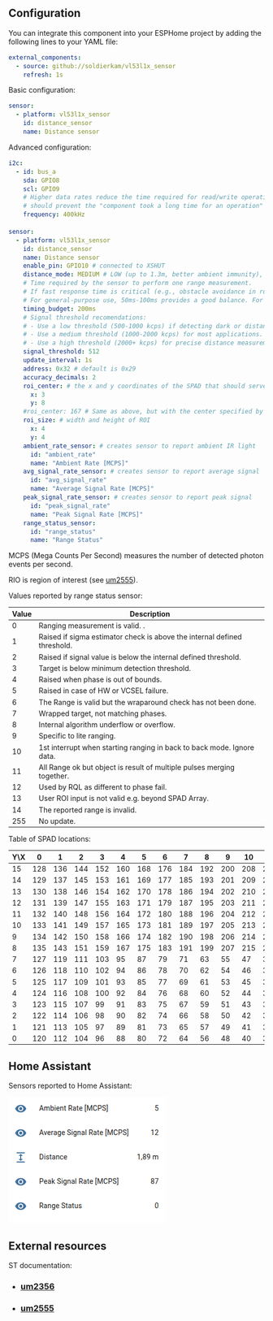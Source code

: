 ## Configuration
You can integrate this component into your ESPHome project by adding the following lines to your YAML file:

```yaml
external_components:
  - source: github://soldierkam/vl53l1x_sensor
    refresh: 1s
```

Basic configuration:

```yaml
sensor:
  - platform: vl53l1x_sensor
    id: distance_sensor
    name: Distance sensor    
```

Advanced configuration:

```yaml
i2c:
  - id: bus_a
    sda: GPIO8
    scl: GPIO9
    # Higher data rates reduce the time required for read/write operations, which
    # should prevent the "component took a long time for an operation" warning in the logs.
    frequency: 400kHz

sensor:
  - platform: vl53l1x_sensor
    id: distance_sensor
    name: Distance sensor
    enable_pin: GPIO10 # connected to XSHUT
    distance_mode: MEDIUM # LOW (up to 1.3m, better ambient immunity), MEDIUM (up to 3m), HIGH (up to 4 m, maximum distance)
    # Time required by the sensor to perform one range measurement.
    # If fast response time is critical (e.g., obstacle avoidance in robots), use 20ms-33ms.
    # For general-purpose use, 50ms-100ms provides a good balance. For high accuracy at long distances, use 200ms-500ms.
    timing_budget: 200ms
    # Signal threshold recomendations:
    # - Use a low threshold (500-1000 kcps) if detecting dark or distant objects.
    # - Use a medium threshold (1000-2000 kcps) for most applications.
    # - Use a high threshold (2000+ kcps) for precise distance measurement with strong signals.
    signal_threshold: 512
    update_interval: 1s
    address: 0x32 # default is 0x29
    accuracy_decimals: 2
    roi_center: # the x and y coordinates of the SPAD that should serve as the center of the ROI.
      x: 3
      y: 8
    #roi_center: 167 # Same as above, but with the center specified by the SPAD number instead of x and y coordinates.
    roi_size: # width and height of ROI
      x: 4
      y: 4
    ambient_rate_sensor: # creates sensor to report ambient IR light 
      id: "ambient_rate"
      name: "Ambient Rate [MCPS]"
    avg_signal_rate_sensor: # creates sensor to report average signal 
      id: "avg_signal_rate"
      name: "Average Signal Rate [MCPS]"
    peak_signal_rate_sensor: # creates sensor to report peak signal
      id: "peak_signal_rate"
      name: "Peak Signal Rate [MCPS]"
    range_status_sensor:
      id: "range_status"
      name: "Range Status"
```

MCPS (Mega Counts Per Second) measures the number of detected photon events per second.

RIO is region of interest (see [um2555](#um2555)).

Values reported by range status sensor:

| Value | Description                                                              |
|-------|--------------------------------------------------------------------------|
| 0     | Ranging measurement is valid.                   .                        |
| 1     | Raised if sigma estimator check is above the internal defined threshold. |
| 2     | Raised if signal value is below the internal defined threshold.          |
| 3     | Target is below minimum detection threshold.                             |
| 4     | Raised when phase is out of bounds.                                      |
| 5     | Raised in case of HW or VCSEL failure.                                   |
| 6     | The Range is valid but the wraparound check has not been done.           |
| 7     | Wrapped target, not matching phases.                                     |
| 8     | Internal algorithm underflow or overflow.                                |
| 9     | Specific to lite ranging.                                                |
| 10    | 1st interrupt when starting ranging in back to back mode. Ignore data.   |
| 11    | All Range ok but object is result of multiple pulses merging together.   |
| 12    | Used  by RQL  as different to phase fail.                                |
| 13    | User ROI input is not valid e.g. beyond SPAD Array.                      |
| 14    | The reported range is invalid.                                           |
| 255   | No update.                                                               |

Table of SPAD locations:

|   Y\X  |  0  |  1  |  2  |  3  |  4  |  5  |  6  |  7  |  8  |  9  | 10  | 11  | 12  | 13  | 14  | 15  |
|--------|-----|-----|-----|-----|-----|-----|-----|-----|-----|-----|-----|-----|-----|-----|-----|-----|
|  15    | 128 | 136 | 144 | 152 | 160 | 168 | 176 | 184 | 192 | 200 | 208 | 216 | 224 | 232 | 240 | 248 |
|  14    | 129 | 137 | 145 | 153 | 161 | 169 | 177 | 185 | 193 | 201 | 209 | 217 | 225 | 233 | 241 | 249 |
|  13    | 130 | 138 | 146 | 154 | 162 | 170 | 178 | 186 | 194 | 202 | 210 | 218 | 226 | 234 | 242 | 250 |
|  12    | 131 | 139 | 147 | 155 | 163 | 171 | 179 | 187 | 195 | 203 | 211 | 219 | 227 | 235 | 243 | 251 |
|  11    | 132 | 140 | 148 | 156 | 164 | 172 | 180 | 188 | 196 | 204 | 212 | 220 | 228 | 236 | 244 | 252 |
|  10    | 133 | 141 | 149 | 157 | 165 | 173 | 181 | 189 | 197 | 205 | 213 | 221 | 229 | 237 | 245 | 253 |
|   9    | 134 | 142 | 150 | 158 | 166 | 174 | 182 | 190 | 198 | 206 | 214 | 222 | 230 | 238 | 246 | 254 |
|   8    | 135 | 143 | 151 | 159 | 167 | 175 | 183 | 191 | 199 | 207 | 215 | 223 | 231 | 239 | 247 | 255 |
|   7    | 127 | 119 | 111 | 103 |  95 |  87 |  79 |  71 |  63 |  55 |  47 |  39 |  31 |  23 |  15 |  7  |
|   6    | 126 | 118 | 110 | 102 |  94 |  86 |  78 |  70 |  62 |  54 |  46 |  38 |  30 |  22 |  14 |  6  |
|   5    | 125 | 117 | 109 | 101 |  93 |  85 |  77 |  69 |  61 |  53 |  45 |  37 |  29 |  21 |  13 |  5  |
|   4    | 124 | 116 | 108 | 100 |  92 |  84 |  76 |  68 |  60 |  52 |  44 |  36 |  28 |  20 |  12 |  4  |
|   3    | 123 | 115 | 107 |  99 |  91 |  83 |  75 |  67 |  59 |  51 |  43 |  35 |  27 |  19 |  11 |  3  |
|   2    | 122 | 114 | 106 |  98 |  90 |  82 |  74 |  66 |  58 |  50 |  42 |  34 |  26 |  18 |  10 |  2  |
|   1    | 121 | 113 | 105 |  97 |  89 |  81 |  73 |  65 |  57 |  49 |  41 |  33 |  25 |  17 |  9  |  1  |
|   0    | 120 | 112 | 104 |  96 |  88 |  80 |  72 |  64 |  56 |  48 |  40 |  32 |  24 |  16 |  8  |  0  |


## Home Assistant

Sensors reported to Home Assistant:

![Screenshot of sensors reported to Home Assistant](imgs/vl53l1x_sensors.png?raw=true "Home Assistant screenshot")

## External resources

ST documentation:

- ### [um2356](https://www.st.com/resource/en/user_manual/um2356-vl53l1x-api-user-manual-stmicroelectronics.pdf)
- ### [um2555](https://www.st.com/resource/en/user_manual/um2555-vl53l1x-ultra-lite-driver-multiple-zone-implementation-stmicroelectronics.pdf)